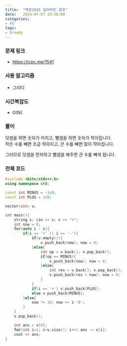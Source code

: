 ```yaml
---
title:  "백준1541 잃어버린 괄호"
date:   2019-07-07 19:30:00
categories:
- PS
tags:
- Greedy
---
```


### 문제 링크
* https://icpc.me/1541

### 사용 알고리즘
* 그리디

### 시간복잡도
* O(N)

### 풀이
덧셈을 하면 숫자가 커지고, 뺄셈을 하면 숫자가 작아집니다.<br>
작은 수를 빼면 조금 작아지고, 큰 수를 빼면 많이 작아집니다.

그러므로 덧셈을 먼저하고 뺄셈을 해주면 큰 수를 빼게 됩니다.

### 전체 코드
```cpp
#include <bits/stdc++.h>
using namespace std;

const int MINUS = -1e9;
const int PLUS = 1e9;

vector<int> v;

int main(){
	string s; cin >> s; s += "+";
	int now = 0;
	for(auto i : s){
		if(i == '+' || i == '-'){
			if(v.empty()){
				v.push_back(now); now = 0;
			}else{
				int op = v.back(); v.pop_back();
				if(op == MINUS){
					v.push_back(now); now = 0;
				}else{
					int res = v.back(); v.pop_back();
					v.push_back(res + now); now = 0;
				}
			}
			if(i == '+') v.push_back(PLUS);
			else v.push_back(MINUS);
		}else{
			now *= 10; now += i-'0';
		}
	}
	v.pop_back();

	int ans = v[0];
	for(int i=1; i<v.size(); i++) ans -= v[i];
	cout << ans;
}
```
